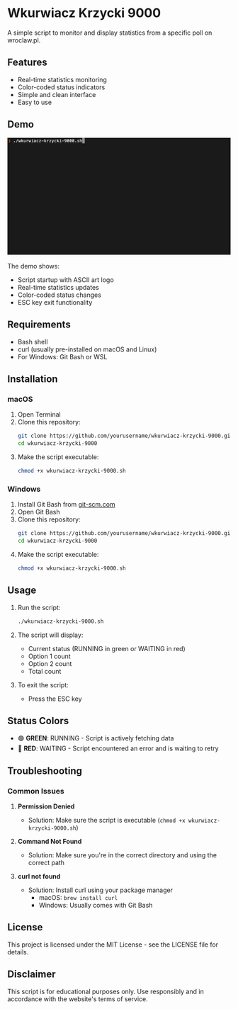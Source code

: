 # Wkurwiacz Krzycki 9000

A simple script to monitor and display statistics from a specific poll on wroclaw.pl.

## Features

- Real-time statistics monitoring
- Color-coded status indicators
- Simple and clean interface
- Easy to use

## Demo

![Wkurwiacz Krzycki 9000 Demo](https://github.com/rlempa/wkurwiacz-krzycki-9000/raw/main/demo.gif)

The demo shows:
- Script startup with ASCII art logo
- Real-time statistics updates
- Color-coded status changes
- ESC key exit functionality

## Requirements

- Bash shell
- curl (usually pre-installed on macOS and Linux)
- For Windows: Git Bash or WSL

## Installation

### macOS
1. Open Terminal
2. Clone this repository:
   ```bash
   git clone https://github.com/yourusername/wkurwiacz-krzycki-9000.git
   cd wkurwiacz-krzycki-9000
   ```
3. Make the script executable:
   ```bash
   chmod +x wkurwiacz-krzycki-9000.sh
   ```

### Windows
1. Install Git Bash from [git-scm.com](https://git-scm.com/downloads)
2. Open Git Bash
3. Clone this repository:
   ```bash
   git clone https://github.com/yourusername/wkurwiacz-krzycki-9000.git
   cd wkurwiacz-krzycki-9000
   ```
4. Make the script executable:
   ```bash
   chmod +x wkurwiacz-krzycki-9000.sh
   ```

## Usage

1. Run the script:
   ```bash
   ./wkurwiacz-krzycki-9000.sh
   ```

2. The script will display:
   - Current status (RUNNING in green or WAITING in red)
   - Option 1 count
   - Option 2 count
   - Total count

3. To exit the script:
   - Press the ESC key

## Status Colors

- 🟢 **GREEN**: RUNNING - Script is actively fetching data
- 🔴 **RED**: WAITING - Script encountered an error and is waiting to retry

## Troubleshooting

### Common Issues

1. **Permission Denied**
   - Solution: Make sure the script is executable (`chmod +x wkurwiacz-krzycki-9000.sh`)

2. **Command Not Found**
   - Solution: Make sure you're in the correct directory and using the correct path

3. **curl not found**
   - Solution: Install curl using your package manager
     - macOS: `brew install curl`
     - Windows: Usually comes with Git Bash

## License

This project is licensed under the MIT License - see the LICENSE file for details.

## Disclaimer

This script is for educational purposes only. Use responsibly and in accordance with the website's terms of service.
